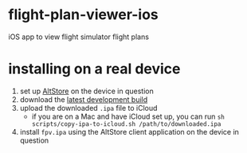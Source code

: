 # flight-plan-viewer-ios
iOS app to view flight simulator flight plans

# installing on a real device
1. set up [AltStore](https://altstore.io/) on the device in question
1. download the [latest development build](https://github.com/AlexChesters/flight-plan-viewer-ios/releases/download/latest/fpv.ipa)
1. upload the downloaded `.ipa` file to iCloud
    * if you are on a Mac and have iCloud set up, you can run `sh scripts/copy-ipa-to-icloud.sh /path/to/downloaded.ipa`
1. install `fpv.ipa` using the AltStore client application on the device in question
